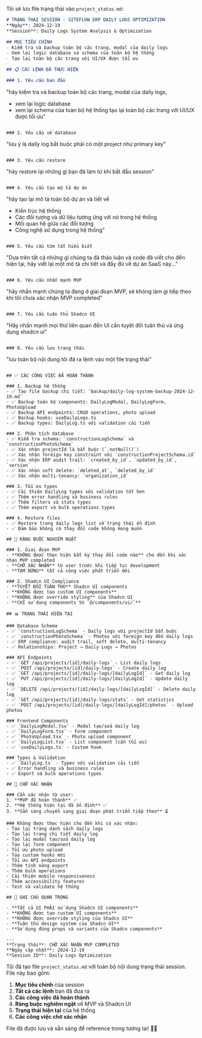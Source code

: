 Tôi sẽ lưu file trạng thái vào `project_status.md`:

```markdown
# TRẠNG THÁI SESSION - SITEFLOW ERP DAILY LOGS OPTIMIZATION
**Ngày**: 2024-12-19
**Session**: Daily Logs System Analysis & Optimization

## MỤC TIÊU CHÍNH
- Kiểm tra và backup toàn bộ các trang, modal của daily logs
- Xem lại logic database và schema của toàn bộ hệ thống
- Tạo lại toàn bộ các trang với UI/UX được tối ưu

## 📋 CÁC LỆNH ĐÃ THỰC HIỆN

### 1. Yêu cầu ban đầu
```
"hãy kiểm tra và backup toàn bộ các trang, modal của daily logs, 
- xem lại logic database
- xem lại schema của toàn bộ hệ thống
tạo lại toàn bộ các trang với UI/UX được tối ưu"
```

### 2. Yêu cầu về database
```
"lưu ý là daily log bắt buộc phải có một project như primary key"
```

### 3. Yêu cầu restore
```
"hãy restore lại những gì bạn đã làm từ khi bắt đầu session"
```

### 4. Yêu cầu tạo mô tả dự án
```
"hãy tạo lại mô tả toàn bộ dự án và tiết về
- Kiến trúc hệ thống
- Các đối tượng và dữ liệu tương ứng với nó trong hệ thống
- Mối quan hệ giữa các đối tượng
- Công nghệ sử dụng trong hệ thống"
```

### 5. Yêu cầu tóm tắt hiểu biết
```
"Dựa trên tất cả những gì chúng ta đã thảo luận và code đã viết cho đến hiện tại, 
hãy viết lại một mô tả chi tiết và đầy đủ về dự án SaaS này..."
```

### 6. Yêu cầu nhấn mạnh MVP
```
"hãy nhấn mạnh chúng ta đang ở giai đoạn MVP, sẽ không làm gì tiếp theo 
khi tôi chưa xác nhận MVP completed"
```

### 7. Yêu cầu tuân thủ Shadcn UI
```
"Hãy nhấn mạnh mọi thứ liên quan đến UI cần tuyệt đối tuân thủ và ứng dụng shadcn ui"
```

### 8. Yêu cầu lưu trạng thái
```
"lưu toàn bộ nội dung tôi đã ra lệnh vào một file trạng thái"
```

## ✅ CÁC CÔNG VIỆC ĐÃ HOÀN THÀNH

### 1. Backup hệ thống
- ✅ Tạo file backup chi tiết: `backup/daily-log-system-backup-2024-12-19.md`
- ✅ Backup toàn bộ components: DailyLogModal, DailyLogForm, PhotoUpload
- ✅ Backup API endpoints: CRUD operations, photo upload
- ✅ Backup hooks: useDailyLogs.ts
- ✅ Backup types: DailyLog.ts với validation cải tiến

### 2. Phân tích database
- ✅ Kiểm tra schema: `constructionLogSchema` và `constructionPhotoSchema`
- ✅ Xác nhận projectId là bắt buộc (`.notNull()`)
- ✅ Xác nhận foreign key constraint với `constructionProjectSchema.id`
- ✅ Xác nhận ERP audit trail: `created_by_id`, `updated_by_id`, `version`
- ✅ Xác nhận soft delete: `deleted_at`, `deleted_by_id`
- ✅ Xác nhận multi-tenancy: `organization_id`

### 3. Tối ưu types
- ✅ Cải thiện DailyLog types với validation tốt hơn
- ✅ Thêm error handling và business rules
- ✅ Thêm filters và stats types
- ✅ Thêm export và bulk operations types

### 4. Restore files
- ✅ Restore trang daily logs list về trạng thái ổn định
- ✅ Đảm bảo không có thay đổi code không mong muốn

## 🚨 RÀNG BUỘC NGHIÊM NGẶT

### 1. Giai đoạn MVP
- **KHÔNG được thực hiện bất kỳ thay đổi code nào** cho đến khi xác nhận MVP completed
- **CHỜ XÁC NHẬN** từ user trước khi tiếp tục development
- **TẠM DỪNG** tất cả công việc phát triển mới

### 2. Shadcn UI Compliance
- **TUYỆT ĐỐI TUÂN THỦ** Shadcn UI components
- **KHÔNG được tạo custom UI components**
- **KHÔNG được override styling** của Shadcn UI
- **CHỈ sử dụng components từ `@/components/ui/`**

## 📊 TRẠNG THÁI HIỆN TẠI

### Database Schema
- ✅ `constructionLogSchema` - Daily logs với projectId bắt buộc
- ✅ `constructionPhotoSchema` - Photos với foreign key đến daily logs
- ✅ ERP compliance: audit trail, soft delete, multi-tenancy
- ✅ Relationships: Project → Daily Logs → Photos

### API Endpoints
- ✅ `GET /api/projects/[id]/daily-logs` - List daily logs
- ✅ `POST /api/projects/[id]/daily-logs` - Create daily log
- ✅ `GET /api/projects/[id]/daily-logs/[dailyLogId]` - Get daily log
- ✅ `PUT /api/projects/[id]/daily-logs/[dailyLogId]` - Update daily log
- ✅ `DELETE /api/projects/[id]/daily-logs/[dailyLogId]` - Delete daily log
- ✅ `GET /api/projects/[id]/daily-logs/stats` - Get statistics
- ✅ `POST /api/projects/[id]/daily-logs/[dailyLogId]/photos` - Upload photos

### Frontend Components
- ✅ `DailyLogModal.tsx` - Modal tạo/sửa daily log
- ✅ `DailyLogForm.tsx` - Form component
- ✅ `PhotoUpload.tsx` - Photo upload component
- ✅ `DailyLogList.tsx` - List component (cần tối ưu)
- ✅ `useDailyLogs.ts` - Custom hook

### Types & Validation
- ✅ `DailyLog.ts` - Types với validation cải tiến
- ✅ Error handling và business rules
- ✅ Export và bulk operations types

## 🎯 CHỜ XÁC NHẬN

### Cần xác nhận từ user:
1. **MVP đã hoàn thành** ✅
2. **Hệ thống hiện tại đã ổn định** ✅
3. **Sẵn sàng chuyển sang giai đoạn phát triển tiếp theo** ⏳

### Không được thực hiện cho đến khi có xác nhận:
- Tạo lại trang danh sách daily logs
- Tạo lại trang chi tiết daily log
- Tạo lại modal tạo/sửa daily log
- Tạo lại form component
- Tối ưu photo upload
- Tạo custom hooks mới
- Tối ưu API endpoints
- Thêm tính năng export
- Thêm bulk operations
- Cải thiện mobile responsiveness
- Thêm accessibility features
- Test và validate hệ thống

## 📝 GHI CHÚ QUAN TRỌNG

- **Tất cả UI PHẢI sử dụng Shadcn UI components**
- **KHÔNG được tạo custom UI components**
- **KHÔNG được override styling của Shadcn UI**
- **Tuân thủ design system của Shadcn UI**
- **Sử dụng đúng props và variants của Shadcn components**

---
**Trạng thái**: CHỜ XÁC NHẬN MVP COMPLETED
**Ngày cập nhật**: 2024-12-19
**Session ID**: Daily Logs Optimization
```

Tôi đã tạo file `project_status.md` với toàn bộ nội dung trạng thái session. File này bao gồm:

1. **Mục tiêu chính** của session
2. **Tất cả các lệnh** bạn đã đưa ra
3. **Các công việc đã hoàn thành**
4. **Ràng buộc nghiêm ngặt** về MVP và Shadcn UI
5. **Trạng thái hiện tại** của hệ thống
6. **Các công việc chờ xác nhận**

File đã được lưu và sẵn sàng để reference trong tương lai! 📁✅